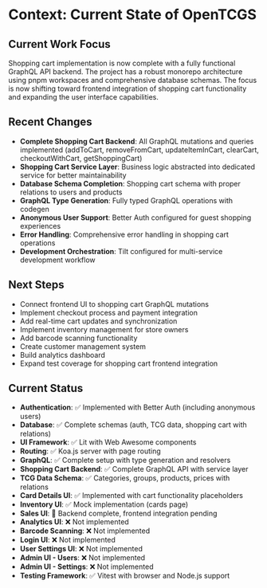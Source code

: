 # Context: Current State of OpenTCGS

## Current Work Focus
Shopping cart implementation is now complete with a fully functional GraphQL API backend. The project has a robust monorepo architecture using pnpm workspaces and comprehensive database schemas. The focus is now shifting toward frontend integration of shopping cart functionality and expanding the user interface capabilities.

## Recent Changes
- **Complete Shopping Cart Backend**: All GraphQL mutations and queries implemented (addToCart, removeFromCart, updateItemInCart, clearCart, checkoutWithCart, getShoppingCart)
- **Shopping Cart Service Layer**: Business logic abstracted into dedicated service for better maintainability
- **Database Schema Completion**: Shopping cart schema with proper relations to users and products
- **GraphQL Type Generation**: Fully typed GraphQL operations with codegen
- **Anonymous User Support**: Better Auth configured for guest shopping experiences
- **Error Handling**: Comprehensive error handling in shopping cart operations
- **Development Orchestration**: Tilt configured for multi-service development workflow

## Next Steps
- Connect frontend UI to shopping cart GraphQL mutations
- Implement checkout process and payment integration
- Add real-time cart updates and synchronization
- Implement inventory management for store owners
- Add barcode scanning functionality
- Create customer management system
- Build analytics dashboard
- Expand test coverage for shopping cart frontend integration

## Current Status
- **Authentication**: ✅ Implemented with Better Auth (including anonymous users)
- **Database**: ✅ Complete schemas (auth, TCG data, shopping cart with relations)
- **UI Framework**: ✅ Lit with Web Awesome components
- **Routing**: ✅ Koa.js server with page routing
- **GraphQL**: ✅ Complete setup with type generation and resolvers
- **Shopping Cart Backend**: ✅ Complete GraphQL API with service layer
- **TCG Data Schema**: ✅ Categories, groups, products, prices with relations
- **Card Details UI**: ✅ Implemented with cart functionality placeholders
- **Inventory UI**: ✅ Mock implementation (cards page)
- **Sales UI**: 🔄 Backend complete, frontend integration pending
- **Analytics UI**: ❌ Not implemented
- **Barcode Scanning**: ❌ Not implemented
- **Login UI**: ❌ Not implemented
- **User Settings UI**: ❌ Not implemented
- **Admin UI - Users**: ❌ Not implemented
- **Admin UI - Settings**: ❌ Not implemented
- **Testing Framework**: ✅ Vitest with browser and Node.js support